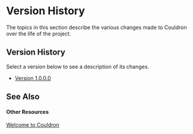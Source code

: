 # Version History

The topics in this section describe the various changes made to Couldron over the life of the project.



## Version History

Select a version below to see a description of its changes.
&nbsp;<ul><li><a href="463b19ee-1cae-47cd-ba47-23f291f641d4">Version 1.0.0.0</a></li></ul>

## See Also


#### Other Resources
<a href="f7463515-1ae7-4e9d-8b26-cf45dc1a5104">Welcome to Couldron</a><br />
